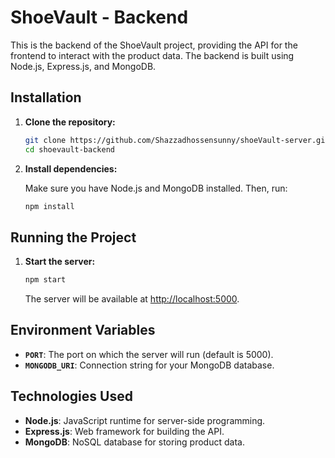 # ShoeVault - Backend

This is the backend of the ShoeVault project, providing the API for the frontend to interact with the product data. The backend is built using Node.js, Express.js, and MongoDB.

## Installation

1. **Clone the repository:**

   ```bash
   git clone https://github.com/Shazzadhossensunny/shoeVault-server.git
   cd shoevault-backend
   ```

2. **Install dependencies:**

   Make sure you have Node.js and MongoDB installed. Then, run:

   ```bash
   npm install
   ```

## Running the Project

1. **Start the server:**

   ```bash
   npm start
   ```

   The server will be available at [http://localhost:5000](http://localhost:5000).

## Environment Variables

- **`PORT`**: The port on which the server will run (default is 5000).
- **`MONGODB_URI`**: Connection string for your MongoDB database.

## Technologies Used

- **Node.js**: JavaScript runtime for server-side programming.
- **Express.js**: Web framework for building the API.
- **MongoDB**: NoSQL database for storing product data.
